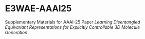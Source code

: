 # E3WAE-AAAI25
Supplementary Materials for AAAI-25 Paper *Learning Disentangled Equivariant Representations for Explicitly Controllable 3D Molecule Generation*  
